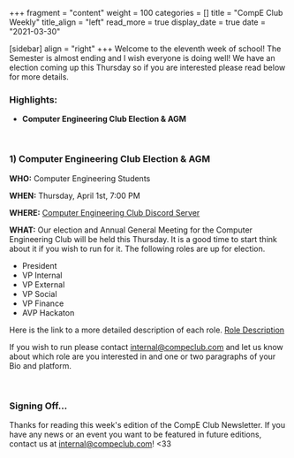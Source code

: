 +++
fragment = "content"
weight = 100
categories = []
title = "CompE Club Weekly"
title_align = "left"
read_more = true
display_date = true
date = "2021-03-30"

[sidebar]
align = "right"
+++
Welcome to the eleventh week of school! The Semester is almost ending and I wish everyone is doing well! We have an election coming up this Thursday so if you are interested please read below for more details.
<br/>

### Highlights:
* **Computer Engineering Club Election & AGM**
<br/>

### 1)  Computer Engineering Club Election & AGM

**WHO:** Computer Engineering Students

**WHEN:** Thursday, April 1st, 7:00 PM

**WHERE:** [Computer Engineering Club Discord Server](https://discord.gg/AgPyeuhyCp)

**WHAT:** Our election and Annual General Meeting for the Computer Engineering Club will be held this Thursday. It is a good time to start think about it if you wish to run for it. The following roles are up for election.
- President
- VP Internal
- VP External
- VP Social
- VP Finance
- AVP Hackaton

Here is the link to a more detailed description of each role. [Role Description](https://docs.google.com/presentation/d/1qsHOBKf1bvF-hZNxQIXHwJcOeeFZojBWfUZZ5LCeo7Q/edit?usp=sharing)

If you wish to run please contact [internal@compeclub.com](mailto:internal@compeclub.com) and let us know about which role are you interested in and one or two paragraphs of your Bio and platform.

<br/>

### Signing Off...
Thanks for reading this week's edition of the CompE Club Newsletter.  If you have any news or an event you want to be featured in future editions, contact us at [internal@compeclub.com](mailto:internal@compeclub.com)! <33


